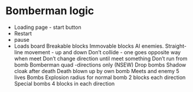 # Bomberman logic

- Loading page - start button
- Restart
- pause
- Loads board
Breakable blocks
Immovable blocks
AI enemies.
Straight-line movement - up and down
Don’t collide - one goes opposite way when meet
Don’t change direction until meet something
Don’t run from bomb
Bomberman
quad -directions only (NSEW)
Drop bombs
Shadow cloak after death
Death 
blown up by own bomb
Meets and enemy
5 lives
Bombs
Explosion radius for normal bomb 2 blocks each direction
Special bombs 4 blocks in each direction

